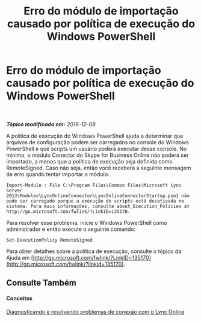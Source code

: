 ﻿---
title: Erro do módulo de importação causado por política de execução do Windows PowerShell
TOCTitle: Erro do módulo de importação causado por política de execução do Windows PowerShell
ms:assetid: 4bc093ca-fd30-44c9-a0a3-16f78698df2b
ms:mtpsurl: https://technet.microsoft.com/pt-br/library/Dn362786(v=OCS.15)
ms:contentKeyID: 56270387
ms.date: 06/02/2017
mtps_version: v=OCS.15
ms.translationtype: HT
---

# Erro do módulo de importação causado por política de execução do Windows PowerShell

 

_**Tópico modificado em:** 2016-12-08_

A política de execução do Windows PowerShell ajuda a determinar que arquivos de configuração podem ser carregados no console do Windows PowerShell e que scripts um usuário poderá executar desse console. No mínimo, o módulo Conector do Skype for Business Online não poderá ser importado, a menos que a política de execução seja definida como RemoteSigned. Caso não seja, então você receberá a seguinte mensagem de erro quando tentar importar o módulo:

    Import-Module : File C:\Program Files\Common Files\Microsoft Lync Server 2013\Modules\LyncOnlineConnector\LyncOnlineConnectorStartup.psm1 não pode ser carregado porque a execução de scripts está desativada no sistema. Para mais informações, consulte about_Execution_Policies at http://go.microsoft.com/fwlink/?LinkID=135170.

Para resolver esse problema, inicie o Windows PowerShell como administrador e então execute o seguinte comando:

    Set-ExecutionPolicy RemoteSigned

Para obter detalhes sobre a política de execução, consulte o tópico da Ajuda em [http://go.microsoft.com/fwlink/?LinkID=135170](http://go.microsoft.com/fwlink/?linkid=135170).

## Consulte Também

#### Conceitos

[Diagnosticando e resolvendo problemas de conexão com o Lync Online](diagnosing-and-resolving-connection-problems-with-skype-for-business-online.md)

